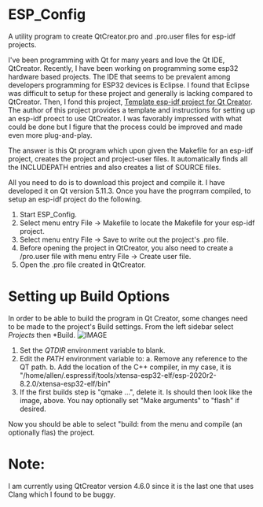 # ESP_Config

A utility program to create QtCreator.pro and .pro.user files for esp-idf projects.

I've been programming with Qt for many years and love the Qt IDE, QtCreator. Recently, I have been working on programming some esp32 hardware based projects. The IDE that seems to be prevalent among developers programming for ESP32 devices is Eclipse. I found that Eclipse was difficult to setup for these project and generally is lacking compared to QtCreator. Then, I fond this project, [Template esp-idf project for Qt Creator](https://github.com/ascii78/esp-template-qtcreator). The author of this project provides a template and instructions for setting up an esp-idf proect to use QtCreator. I was favorably impressed with what could be done but I figure that the process could be improved and made even more plug-and-play. 

The answer is this Qt program which upon given the Makefile for an esp-idf project, creates the project and project-user files. It automatically finds all the INCLUDEPATH entries and also creates a list of SOURCE files. 

All you need to do is to download this project and compile it. I have developed it on Qt version 5.11.3. Once you have the progrram compiled, to setup an esp-idf project do the following. 
1. Start ESP_Config.
2. Select menu entry File -> Makefile to locate the Makefile for your esp-idf project. 
3. Select menu entry File -> Save to write out the project's .pro file.
4. Before opening the project in QtCreator, you also need to create a /pro.user file with menu entry File -> Create user file. 
5. Open the .pro file created in QtCreator. 

# Setting up Build Options
In order to be able to build the program in Qt Creator, some changes need to be made to the project's Build settings.
From the left sidebar select *Projects* then *Build. 
![IMAGE](BuildSettings.png "Build Settings")
1. Set the *QTDIR* environment variable to blank.
2. Edit the *PATH* environment variable to:
	a. Remove any reference to the QT path.
	b. Add the location of the C++ compiler, in my case, it is "/home/allen/.espressif/tools/xtensa-esp32-elf/esp-2020r2-8.2.0/xtensa-esp32-elf/bin"
3. If the first builds step is "qmake ...", delete it. Is should then look like the image, above. You nay optionally set "Make arguments" to "flash" if desired. 

Now you should be able to select "build: from the menu and compile (an optionally flas) the project. 

# Note:
I am currently using QtCreator version 4.6.0 since it is the last one that uses Clang which I found to be buggy.
